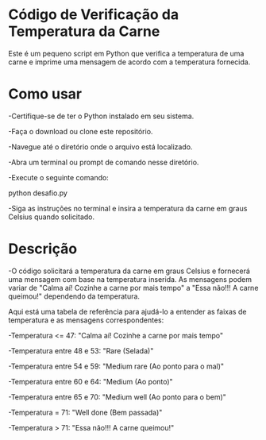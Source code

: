 # Código de Verificação da Temperatura da Carne
Este é um pequeno script em Python que verifica a temperatura de uma carne e imprime uma mensagem de acordo com a temperatura fornecida.

# Como usar
-Certifique-se de ter o Python instalado em seu sistema.

-Faça o download ou clone este repositório.

-Navegue até o diretório onde o arquivo está localizado.

-Abra um terminal ou prompt de comando nesse diretório.

-Execute o seguinte comando:

python desafio.py

-Siga as instruções no terminal e insira a temperatura da carne em graus Celsius quando solicitado.

# Descrição

-O código solicitará a temperatura da carne em graus Celsius e fornecerá uma mensagem com base na temperatura inserida. As mensagens podem variar de "Calma aí! Cozinhe a carne por mais tempo" a "Essa não!!! A carne queimou!" dependendo da temperatura.

Aqui está uma tabela de referência para ajudá-lo a entender as faixas de temperatura e as mensagens correspondentes:

-Temperatura <= 47: "Calma aí! Cozinhe a carne por mais tempo"

-Temperatura entre 48 e 53: "Rare (Selada)"

-Temperatura entre 54 e 59: "Medium rare (Ao ponto para o mal)"

-Temperatura entre 60 e 64: "Medium (Ao ponto)"

-Temperatura entre 65 e 70: "Medium well (Ao ponto para o bem)"

-Temperatura = 71: "Well done (Bem passada)"

-Temperatura > 71: "Essa não!!! A carne queimou!"

